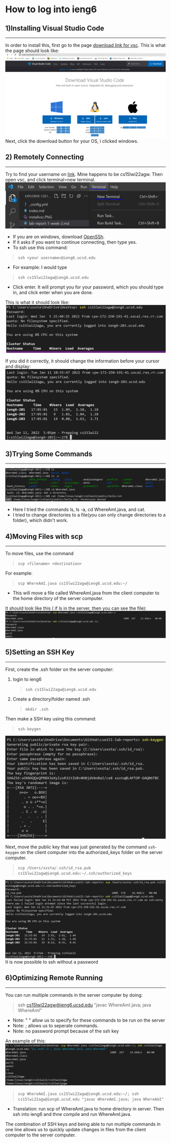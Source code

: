 # **How to log into ieng6**
## **1)Installing Visual Studio Code**
---
In order to install this, first go to the page [download link for vsc](https://code.visualstudio.com/download).
This is what the page should look like: ![Image](./Images/installvsc.PNG)  
Next, click the download button for your OS, i clicked windows.  
## **2) Remotely Connecting**
---
Try to find your username on [link](https://sdacs.ucsd.edu/~icc/index.php). Mine happens to be cs15lwi22agw. Then open vsc, and click terminal>new terminal.
![Image](./Images/newterm.PNG)

* If you are on windows, download [OpenSSh](https://docs.microsoft.com/en-us/windows-server/administration/openssh/openssh_install_firstuse).  
* If it asks if you want to continue connecting, then type yes.  
* To ssh use this command: 
> `ssh <your username>@ieng6.ucsd.edu`
* For example: I would type 
> `ssh cs15lwi22agw@ieng6.ucsd.edu`
* Click enter. It will prompt you for your password, which you should type in, and click enter when you are done.  
  
This is what it should look like:
![Image](./Images/ssh.PNG)  
  
  If you did it correctly, it should change the information before your cursor and display: 
  ![Image](./Images/ssh1.PNG)

## **3)Trying Some Commands**
---

![Image](./Images/trycmds.PNG)
* Here I tried the commands ls, ls -a, cd WhereAmI.java, and cat.
* I tried to change directories to a file(you can only change directories to a folder), which didn't work. 
## **4)Moving Files with scp**
---
To move files, use the command 
>`scp <filename> <destination>`  

For example: 
>`scp WhereAmI.java cs15lwi22agw@ieng6.ucsd.edu:~/`  
* This will move a file called WhereAmI.java from the client computer to the home directory of the server computer.  

It should look like this ( if ls in the server, then you can see the file): 
![Image](./Images/ssh2.PNG)

## **5)Setting an SSH Key**
---
First, create the .ssh folder on the server computer: 
1. login to ieng6
    >`ssh cs15lwi22agw@ieng6.ucsd.edu`

2. Create a directory/folder named .ssh
    >`mkdir .ssh`

Then make a SSH key using this command:
> `ssh-keygen`


![Image](./Images/sshkey.PNG)
  
  Next, move the public key that was just generated by the command `ssh-keygen` on the client computer into the authorized_keys folder on the server computer.
  >`scp /Users/xxsta/.ssh/id_rsa.pub cs15lwi22agw@ieng6.ucsd.edu:~/.ssh/authorized_keys`

![Image](./Images/sshkey2.PNG)
It is now possible to ssh without a password

## **6)Optimizing Remote Running**
---
You can run multiple commands in the server computer by doing:
>ssh cs15lwi22agw@ieng6.ucsd.edu "javac WhereAmI.java; java WhereAmI"
* Note: " " allow us to specify for these commands to be run on the server
* Note: ; allows us to seperate commands.  
* Note: no password prompt because of the ssh key

An example of this:
![Image](./Images/p7.PNG)
> `scp WhereAmI.java cs15lwi22agw@ieng6.ucsd.edu:~/; ssh cs15lwi22agw@ieng6.ucsd.edu "javac WhereAmI.java; java WhereAmI"`
* Translation: run scp of WhereAmI.java to home directory in server. Then ssh into ieng6 and thne compile and run WhereAmI.java.

The combination of SSH keys and being able to run multiple commands in one line allows us to quickly update changes in files from the client computer to the server computer. 
